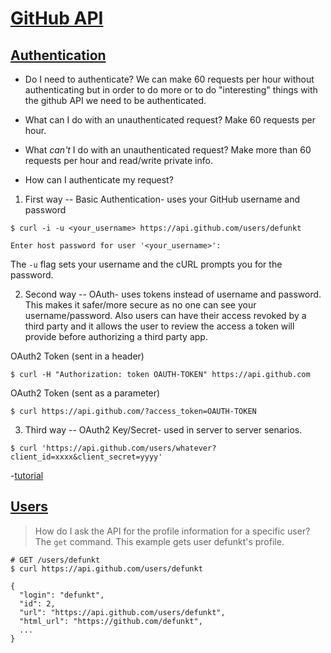 # [GitHub API](https://developer.github.com/v3/)

## [Authentication](https://developer.github.com/v3/#authentication)

* Do I need to authenticate? 
We can make 60 requests per hour without authenticating but in order to do more or to do "interesting" things with the github API we need to be authenticated.

* What can I do with an unauthenticated request? 
Make 60 requests per hour. 

* What _can't_ I do with an unauthenticated request? 
Make more than 60 requests per hour and read/write private info. 

* How can I authenticate my request?

1. First way -- Basic Authentication- uses your GitHub username and password
```
$ curl -i -u <your_username> https://api.github.com/users/defunkt

Enter host password for user '<your_username>':
```
The `-u` flag sets your username and the cURL prompts you for the password.  

2. Second way -- OAuth- uses tokens instead of username and password. This makes it safer/more secure as no one can see your username/password. Also users can have their access revoked by a third party and it allows the user to review the access a token will provide before authorizing a third party app. 

OAuth2 Token (sent in a header)
```
$ curl -H "Authorization: token OAUTH-TOKEN" https://api.github.com
```
OAuth2 Token (sent as a parameter)
```
$ curl https://api.github.com/?access_token=OAUTH-TOKEN
```
3. Third way -- OAuth2 Key/Secret- used in server to server senarios.
```
$ curl 'https://api.github.com/users/whatever?client_id=xxxx&client_secret=yyyy'
```

-[tutorial](https://developer.github.com/guides/getting-started/)



## [Users](https://developer.github.com/v3/users/)

> How do I ask the API for the profile information for a specific user?
The `get` command. This example gets user defunkt's profile. 
```
# GET /users/defunkt
$ curl https://api.github.com/users/defunkt

{
  "login": "defunkt",
  "id": 2,
  "url": "https://api.github.com/users/defunkt",
  "html_url": "https://github.com/defunkt",
  ...
}
```
